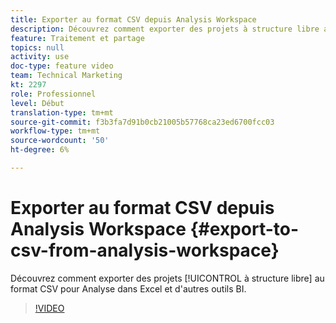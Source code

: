 ```yaml
---
title: Exporter au format CSV depuis Analysis Workspace
description: Découvrez comment exporter des projets à structure libre au format CSV pour Analyse dans Excel et d’autres outils de BI.
feature: Traitement et partage
topics: null
activity: use
doc-type: feature video
team: Technical Marketing
kt: 2297
role: Professionnel
level: Début
translation-type: tm+mt
source-git-commit: f3b3fa7d91b0cb21005b57768ca23ed6700fcc03
workflow-type: tm+mt
source-wordcount: '50'
ht-degree: 6%

---
```



# Exporter au format CSV depuis Analysis Workspace {#export-to-csv-from-analysis-workspace}

Découvrez comment exporter des projets [!UICONTROL à structure libre] au format CSV pour Analyse dans Excel et d&#39;autres outils BI.

>[!VIDEO](https://video.tv.adobe.com/v/24712/?quality=12)
